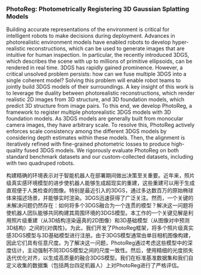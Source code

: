 ### PhotoReg: Photometrically Registering 3D Gaussian Splatting Models

Building accurate representations of the environment is critical for intelligent robots to make decisions during deployment. Advances in photorealistic environment models have enabled robots to develop hyper-realistic reconstructions, which can be used to generate images that are intuitive for human inspection. In particular, the recently introduced 3DGS, which describes the scene with up to millions of primitive ellipsoids, can be rendered in real time. 3DGS has rapidly gained prominence. However, a critical unsolved problem persists: how can we fuse multiple 3DGS into a single coherent model? Solving this problem will enable robot teams to jointly build 3DGS models of their surroundings. A key insight of this work is to leverage the duality between photorealistic reconstructions, which render realistic 2D images from 3D structure, and 3D foundation models, which predict 3D structure from image pairs. To this end, we develop PhotoReg, a framework to register multiple photorealistic 3DGS models with 3D foundation models. As 3DGS models are generally built from monocular camera images, they have arbitrary scale. To resolve this, PhotoReg actively enforces scale consistency among the different 3DGS models by considering depth estimates within these models. Then, the alignment is iteratively refined with fine-grained photometric losses to produce high-quality fused 3DGS models. We rigorously evaluate PhotoReg on both standard benchmark datasets and our custom-collected datasets, including with two quadruped robots.


构建精确的环境表示对于智能机器人在部署期间做出决策至关重要。近年来，照片级真实感环境模型的进步使机器人能够生成超现实的重建，这些重建可以用于生成直观便于人类检查的图像。特别是最近引入的3DGS，通过多达数百万的原始椭球体来描述场景，并能够实时渲染。3DGS迅速获得了广泛关注。然而，一个关键的未解决问题仍然存在：如何将多个3DGS融合为一个连贯的模型？解决这一问题将使机器人团队能够共同构建其周围环境的3DGS模型。本工作的一个关键见解是利用照片级重建（从3D结构渲染逼真的2D图像）和3D基础模型（从图像对中预测3D结构）之间的{对偶性}。为此，我们开发了PhotoReg框架，将多个照片级真实感3DGS模型与3D基础模型进行注册。由于3DGS模型通常由单目相机图像构建，因此它们具有任意尺度。为了解决这一问题，PhotoReg通过考虑这些模型中的深度估计，主动强制不同3DGS模型之间的尺度一致性。然后，使用精细的光度损失迭代优化对齐，以生成高质量的融合3DGS模型。我们在标准基准数据集和我们自定义收集的数据集（包括两台四足机器人）上对PhotoReg进行了严格评估。
